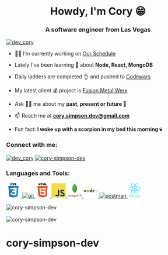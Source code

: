 <h1 align="center">Howdy, I'm Cory 😁</h1>
<h3 align="center">A software engineer from Las Vegas</h3>

<p align="left"> <a href="https://twitter.com/dev_cory" target="blank"><img src="https://img.shields.io/twitter/follow/dev_cory?logo=twitter&style=for-the-badge" alt="dev_cory" /></a> </p>

- 👷‍♂️ I’m currently working on [Our Schedule](https://github.com/cory-simpson-dev/ourschedule)

- Lately I've been learning 🤯 about **Node, React, MongoDB**

- Daily ladders are completed 👌 and pushed to [Codewars](https://github.com/cory-simpson-dev/codewars)

- My latest client 💰 project is [Fusion Metal Werx](https://github.com/cory-simpson-dev/client-fusionmetalwerx)

- Ask 🙋‍♂️ me about my **past, present or future 🚀**

- 📫 Reach me at **cory.simpson.dev@gmail.com**

- Fun fact: **I woke up with a scorpion in my bed this morning 💀**

<h3 align="left">Connect with me:</h3>
<p align="left">
<a href="https://twitter.com/dev_cory" target="blank"><img align="center" src="https://raw.githubusercontent.com/rahuldkjain/github-profile-readme-generator/master/src/images/icons/Social/twitter.svg" alt="dev_cory" height="30" width="40" /></a>
<a href="https://linkedin.com/in/cory-simpson-dev" target="blank"><img align="center" src="https://raw.githubusercontent.com/rahuldkjain/github-profile-readme-generator/master/src/images/icons/Social/linked-in-alt.svg" alt="cory-simpson-dev" height="30" width="40" /></a>
</p>

<h3 align="left">Languages and Tools:</h3>
<p align="left"> <a href="https://www.w3schools.com/css/" target="_blank" rel="noreferrer"> <img src="https://raw.githubusercontent.com/devicons/devicon/master/icons/css3/css3-original-wordmark.svg" alt="css3" width="40" height="40"/> </a> <a href="https://git-scm.com/" target="_blank" rel="noreferrer"> <img src="https://www.vectorlogo.zone/logos/git-scm/git-scm-icon.svg" alt="git" width="40" height="40"/> </a> <a href="https://www.w3.org/html/" target="_blank" rel="noreferrer"> <img src="https://raw.githubusercontent.com/devicons/devicon/master/icons/html5/html5-original-wordmark.svg" alt="html5" width="40" height="40"/> </a> <a href="https://developer.mozilla.org/en-US/docs/Web/JavaScript" target="_blank" rel="noreferrer"> <img src="https://raw.githubusercontent.com/devicons/devicon/master/icons/javascript/javascript-original.svg" alt="javascript" width="40" height="40"/> </a> <a href="https://www.mongodb.com/" target="_blank" rel="noreferrer"> <img src="https://raw.githubusercontent.com/devicons/devicon/master/icons/mongodb/mongodb-original-wordmark.svg" alt="mongodb" width="40" height="40"/> </a> <a href="https://nodejs.org" target="_blank" rel="noreferrer"> <img src="https://raw.githubusercontent.com/devicons/devicon/master/icons/nodejs/nodejs-original-wordmark.svg" alt="nodejs" width="40" height="40"/> </a> <a href="https://postman.com" target="_blank" rel="noreferrer"> <img src="https://www.vectorlogo.zone/logos/getpostman/getpostman-icon.svg" alt="postman" width="40" height="40"/> </a> <a href="https://reactjs.org/" target="_blank" rel="noreferrer"> <img src="https://raw.githubusercontent.com/devicons/devicon/master/icons/react/react-original-wordmark.svg" alt="react" width="40" height="40"/> </a> </p>

<p><img align="center" src="https://github-readme-stats.vercel.app/api/top-langs?username=cory-simpson-dev&show_icons=true&locale=en&layout=compact" alt="cory-simpson-dev" /></p>

<p><img align="center" src="https://github-readme-streak-stats.herokuapp.com/?user=cory-simpson-dev&" alt="cory-simpson-dev" /></p>

# cory-simpson-dev
